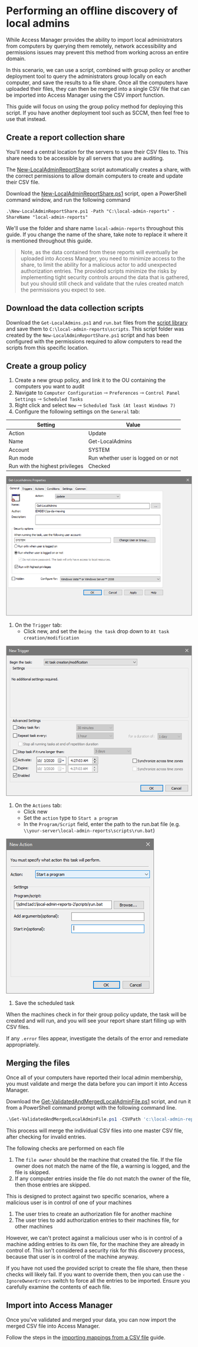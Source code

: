 # Performing an offline discovery of local admins

While Access Manager provides the ability to import local administrators from computers by querying them remotely, network accessibility and permissions issues may prevent this method from working across an entire domain.

In this scenario, we can use a script, combined with group policy or another deployment tool to query the administrators group locally on each computer, and save the results to a file share. Once all the computers have uploaded their files, they can then be merged into a single CSV file that can be imported into Access Manager using the CSV import function.

This guide will focus on using the group policy method for deploying this script. If you have another deployment tool such as SCCM, then feel free to use that instead.

## Create a report collection share

You'll need a central location for the servers to save their CSV files to. This share needs to be accessible by all servers that you are auditing.

The [New-LocalAdminReportShare](https://github.com/lithnet/access-manager/blob/master/src/Lithnet.AccessManager/Lithnet.AccessManager.Server.UI/ScriptTemplates/OfflineLocalAdminReport/New-LocalAdminReportShare.ps1) script automatically creates a share, with the correct permissions to allow domain computers to create and update their CSV file.

Download the [New-LocalAdminReportShare.ps1](https://github.com/lithnet/access-manager/blob/master/src/Lithnet.AccessManager/Lithnet.AccessManager.Server.UI/ScriptTemplates/OfflineLocalAdminReport/New-LocalAdminReportShare.ps1) script, open a PowerShell command window, and run the following command

```
.\New-LocalAdminReportShare.ps1 -Path "C:\local-admin-reports" -ShareName "local-admin-reports"
```

We'll use the folder and share name `local-admin-reports` throughout this guide. If you change the name of the share, take note to replace it where it is mentioned throughout this guide.

> Note, as the data contained from these reports will eventually be uploaded into Access Manager, you need to minimize access to the share, to limit the ability for a malicious actor to add unexpected authorization entries. The provided scripts minimize the risks by implementing tight security controls around the data that is gathered, but you should still check and validate that the rules created match the permissions you expect to see.

## Download the data collection scripts

Download the `Get-LocalAdmins.ps1` and `run.bat` files from the [script library](https://github.com/lithnet/access-manager/tree/master/src/Lithnet.AccessManager/Lithnet.AccessManager.Server.UI/ScriptTemplates/OfflineLocalAdminReport) and save them to `C:\local-admin-reports\scripts`. This script folder was created by the `New-LocalAdminReportShare.ps1` script and has been configured with the permissions required to allow computers to read the scripts from this specific location.

## Create a group policy

1. Create a new group policy, and link it to the OU containing the computers you want to audit
2. Navigate to `Computer Configuration` ⇾ `Preferences` ⇾ `Control Panel Settings` ⇾ `Scheduled Tasks`
3. Right click and select `New` ⇾ `Scheduled Task (At least Windows 7)`
4. Configure the following settings on the `General` tab:

| Setting                         | Value                                |
| ------------------------------- | ------------------------------------ |
| Action                          | Update                               |
| Name                            | Get-LocalAdmins                      |
| Account                         | SYSTEM                               |
| Run mode                        | Run whether user is logged on or not |
| Run with the highest privileges | Checked                              |

![](../../images/group-policy-local-admins-script-scheduledtask-general.png)

1. On the `Trigger` tab:
   * Click new, and set the `Being the task` drop down to `At task creation/modification`

![](../../images/group-policy-local-admins-script-scheduledtask-trigger-new.png)

1. On the `Actions` tab:
   * Click new
   * Set the `action` type to `Start a program`
   * In the `Program/Script` field, enter the path to the run.bat file (e.g. `\\your-server\local-admin-reports\scripts\run.bat`)

![](../../images/group-policy-local-admins-script-scheduledtask-action-new.png)

1. Save the scheduled task

When the machines check in for their group policy update, the task will be created and will run, and you will see your report share start filling up with CSV files.

If any `.error` files appear, investigate the details of the error and remediate appropriately.

## Merging the files

Once all of your computers have reported their local admin membership, you must validate and merge the data before you can import it into Access Manager.

Download the [Get-ValidatedAndMergedLocalAdminFile.ps1](https://github.com/lithnet/access-manager/blob/master/src/Lithnet.AccessManager/Lithnet.AccessManager.Server.UI/ScriptTemplates/OfflineLocalAdminReport/Get-ValidatedAndMergedLocalAdminFile.ps1) script, and run it from a PowerShell command prompt with the following command line.

```powershell
.\Get-ValidatedAndMergedLocalAdminFile.ps1 -CSVPath 'c:\local-admin-reports' -OutFile 'c:\merged-results.csv'
```

This process will merge the individual CSV files into one master CSV file, after checking for invalid entries.

The following checks are performed on each file

1. The `file owner` should be the machine that created the file. If the file owner does not match the name of the file, a warning is logged, and the file is skipped.
2. If any computer entries inside the file do not match the owner of the file, then those entries are skipped.

This is designed to protect against two specific scenarios, where a malicious user is in control of one of your machines

1. The user tries to create an authorization file for another machine
2. The user tries to add authorization entries to their machines file, for other machines

However, we can't protect against a malicious user who is in control of a machine adding entries to its own file, for the machine they are already in control of. This isn't considered a security risk for this discovery process, because that user is in control of the machine anyway.

If you have not used the provided script to create the file share, then these checks will likely fail. If you want to override them, then you can use the `-IgnoreOwnerErrors` switch to force all the entries to be imported. Ensure you carefully examine the contents of each file.

## Import into Access Manager

Once you've validated and merged your data, you can now import the merged CSV file into Access Manager.

Follow the steps in the [importing mappings from a CSV file](importing-mappings-from-a-csv-file.md) guide.
